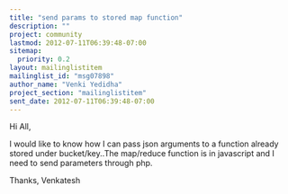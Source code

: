 ```yaml
---
title: "send params to stored map function"
description: ""
project: community
lastmod: 2012-07-11T06:39:48-07:00
sitemap:
  priority: 0.2
layout: mailinglistitem
mailinglist_id: "msg07898"
author_name: "Venki Yedidha"
project_section: "mailinglistitem"
sent_date: 2012-07-11T06:39:48-07:00
---
```



Hi All,

 I would like to know how I can pass json arguments to a function
already stored under bucket/key..The map/reduce function is in javascript
and I need to send parameters through php.

 Thanks,
 Venkatesh
